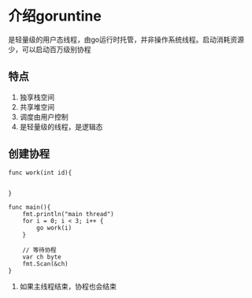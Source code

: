 # 介绍goruntine
是轻量级的用户态线程，由go运行时托管，并非操作系统线程。启动消耗资源少，可以启动百万级别协程

## 特点
1. 独享栈空间
2. 共享堆空间
3. 调度由用户控制
4. 是轻量级的线程，是逻辑态

## 创建协程
```
func work(int id){

	
}

func main(){
	fmt.println("main thread")
	for i = 0; i < 3; i++ {
		go work(i)
	}

	// 等待协程
	var ch byte
	fmt.Scan(&ch)
}
```
1. 如果主线程结束，协程也会结束